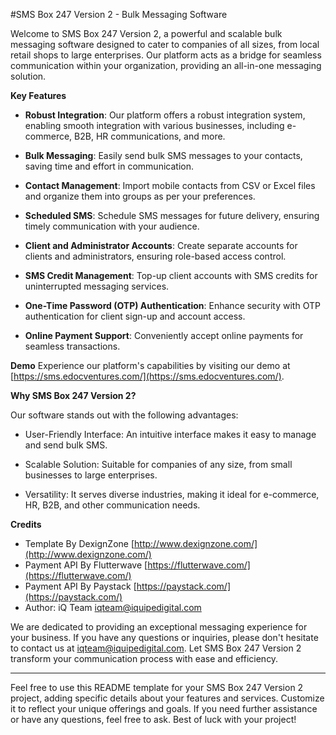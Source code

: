 #SMS Box 247 Version 2 - Bulk Messaging Software

Welcome to SMS Box 247 Version 2, a powerful and scalable bulk messaging software designed to cater to companies of all sizes, from local retail shops to large enterprises. Our platform acts as a bridge for seamless communication within your organization, providing an all-in-one messaging solution.

**Key Features**

- **Robust Integration**: Our platform offers a robust integration system, enabling smooth integration with various businesses, including e-commerce, B2B, HR communications, and more.

- **Bulk Messaging**: Easily send bulk SMS messages to your contacts, saving time and effort in communication.

- **Contact Management**: Import mobile contacts from CSV or Excel files and organize them into groups as per your preferences.

- **Scheduled SMS**: Schedule SMS messages for future delivery, ensuring timely communication with your audience.

- **Client and Administrator Accounts**: Create separate accounts for clients and administrators, ensuring role-based access control.

- **SMS Credit Management**: Top-up client accounts with SMS credits for uninterrupted messaging services.

- **One-Time Password (OTP) Authentication**: Enhance security with OTP authentication for client sign-up and account access.

- **Online Payment Support**: Conveniently accept online payments for seamless transactions.

**Demo**
Experience our platform's capabilities by visiting our demo at [https://sms.edocventures.com/](https://sms.edocventures.com/).

**Why SMS Box 247 Version 2?**

Our software stands out with the following advantages:

- User-Friendly Interface: An intuitive interface makes it easy to manage and send bulk SMS.

- Scalable Solution: Suitable for companies of any size, from small businesses to large enterprises.

- Versatility: It serves diverse industries, making it ideal for e-commerce, HR, B2B, and other communication needs.

**Credits**

- Template By DexignZone [http://www.dexignzone.com/](http://www.dexignzone.com/)
- Payment API By Flutterwave [https://flutterwave.com/](https://flutterwave.com/)
- Payment API By Paystack [https://paystack.com/](https://paystack.com/)
- Author: iQ Team [iqteam@iquipedigital.com](mailto:iqteam@iquipedigital.com)

We are dedicated to providing an exceptional messaging experience for your business. If you have any questions or inquiries, please don't hesitate to contact us at [iqteam@iquipedigital.com](mailto:iqteam@iquipedigital.com). Let SMS Box 247 Version 2 transform your communication process with ease and efficiency.

---

Feel free to use this README template for your SMS Box 247 Version 2 project, adding specific details about your features and services. Customize it to reflect your unique offerings and goals. If you need further assistance or have any questions, feel free to ask. Best of luck with your project!
